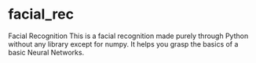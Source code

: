 # facial_rec
Facial Recognition
This is a facial recognition made purely through Python without any library except for numpy.
It helps you grasp the basics of a basic Neural Networks.
